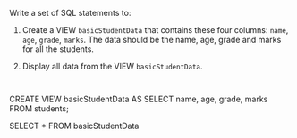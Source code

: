 Write a set of SQL statements to:

1. Create a VIEW `basicStudentData` that contains these four columns: `name`, `age`, `grade`, `marks`. The data should be the name, age, grade and marks for all the students.

2. Display all data from the VIEW `basicStudentData`.



<codeblock language="sql" dbName="students2-v3.db" type="exercise" checkForViews="basicStudentData" testMode="fixedInput">
<code>

</code>

<solution>
CREATE VIEW basicStudentData AS
SELECT name,
       age,
       grade,
       marks
FROM   students;

SELECT *
FROM   basicStudentData
</solution>
</codeblock>
